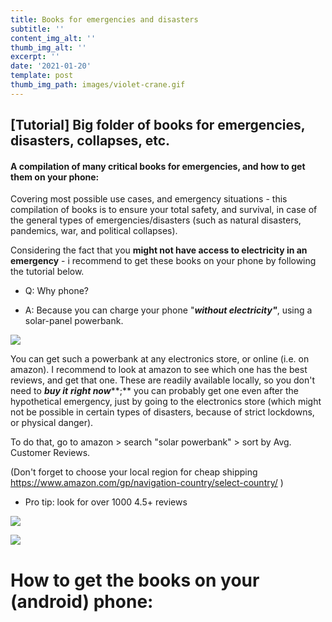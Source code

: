 ```yaml
---
title: Books for emergencies and disasters
subtitle: ''
content_img_alt: ''
thumb_img_alt: ''
excerpt: ''
date: '2021-01-20'
template: post
thumb_img_path: images/violet-crane.gif
---
```

## \[Tutorial] Big folder of books for emergencies, disasters, collapses, etc.

#### A compilation of many critical books for emergencies, and how to get them on your phone:

Covering most possible use cases, and emergency situations - this compilation of books is to ensure your total safety, and survival, in case of the general types of emergencies/disasters (such as natural disasters, pandemics, war, and political collapses).

Considering the fact that you **might not have access to electricity in an emergency** - i recommend to get these books on your phone by following the tutorial below.

*   Q: Why phone?

*   A: Because you can charge your phone "***without electricity"***, using a solar-panel powerbank.

![](https://external-content.duckduckgo.com/iu/?u=https%3A%2F%2Fforgardening.org%2Fwp-content%2Fuploads%2F2018%2F08%2FSolar-Powerbank-von-XTPower-im-Test-XTPower-XT-S4000-Review-16.jpg\&f=1\&nofb=1)

You can get such a powerbank at any electronics store, or online (i.e. on amazon). I recommend to look at amazon to see which one has the best reviews, and get that one. These are readily available locally, so you don't need to ***buy it** **right now*****;** you can probably get one even after the hypothetical emergency, just by going to the electronics store (which might not be possible in certain types of disasters, because of strict lockdowns, or physical danger).

To do that, go to amazon > search "solar powerbank" > sort by Avg. Customer Reviews.

(Don't forget to choose your local region for cheap shipping <https://www.amazon.com/gp/navigation-country/select-country/> )

*   Pro tip: look for over 1000 4.5+ reviews

![](https://github.com/dewittswymmerr/victor-hugo/blob/pictures/DeepinScreenshot_select-area\_20210120190331.png?raw=true)

![](https://github.com/dewittswymmerr/victor-hugo/blob/pictures/DeepinScreenshot_select-area\_20210120192046.png?raw=true)

# How to get the books on your (android) phone:

